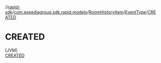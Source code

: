 //[rapid-sdk](../../../../../index.md)/[com.expediagroup.sdk.rapid.models](../../../index.md)/[RoomHistoryItem](../../index.md)/[EventType](../index.md)/[CREATED](index.md)

# CREATED

[JVM]\
[CREATED](index.md)
